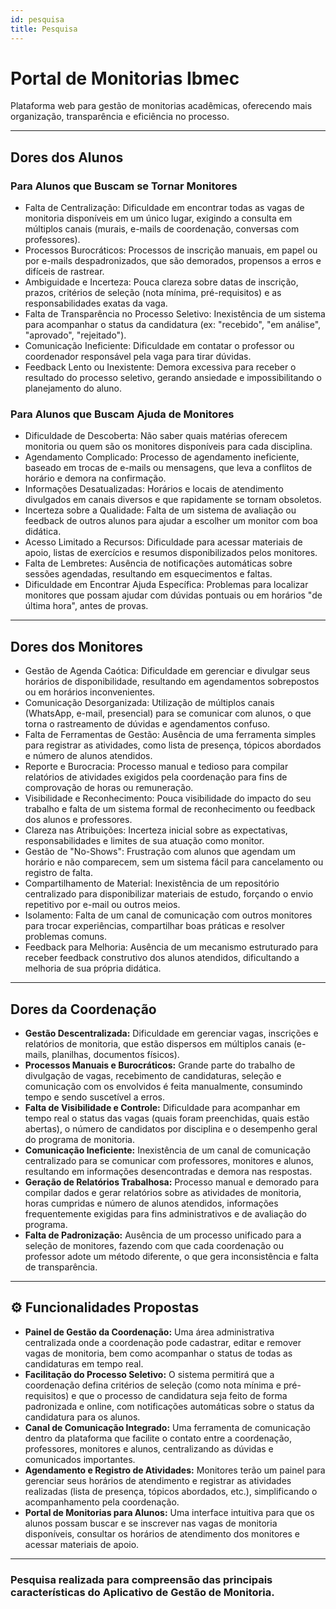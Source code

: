 ```yaml
---
id: pesquisa
title: Pesquisa
---
```


# Portal de Monitorias Ibmec

Plataforma web para gestão de monitorias acadêmicas, oferecendo mais organização, transparência e eficiência no processo.

------

## Dores dos Alunos

### Para Alunos que Buscam se Tornar Monitores
- Falta de Centralização: Dificuldade em encontrar todas as vagas de monitoria disponíveis em um único lugar, exigindo a consulta em múltiplos canais (murais, e-mails de coordenação, conversas com professores).
- Processos Burocráticos: Processos de inscrição manuais, em papel ou por e-mails despadronizados, que são demorados, propensos a erros e difíceis de rastrear.
- Ambiguidade e Incerteza: Pouca clareza sobre datas de inscrição, prazos, critérios de seleção (nota mínima, pré-requisitos) e as responsabilidades exatas da vaga.
- Falta de Transparência no Processo Seletivo: Inexistência de um sistema para acompanhar o status da candidatura (ex: "recebido", "em análise", "aprovado", "rejeitado").
- Comunicação Ineficiente: Dificuldade em contatar o professor ou coordenador responsável pela vaga para tirar dúvidas.
- Feedback Lento ou Inexistente: Demora excessiva para receber o resultado do processo seletivo, gerando ansiedade e impossibilitando o planejamento do aluno.

### Para Alunos que Buscam Ajuda de Monitores
- Dificuldade de Descoberta: Não saber quais matérias oferecem monitoria ou quem são os monitores disponíveis para cada disciplina.
- Agendamento Complicado: Processo de agendamento ineficiente, baseado em trocas de e-mails ou mensagens, que leva a conflitos de horário e demora na confirmação.
- Informações Desatualizadas: Horários e locais de atendimento divulgados em canais diversos e que rapidamente se tornam obsoletos.
- Incerteza sobre a Qualidade: Falta de um sistema de avaliação ou feedback de outros alunos para ajudar a escolher um monitor com boa didática.
- Acesso Limitado a Recursos: Dificuldade para acessar materiais de apoio, listas de exercícios e resumos disponibilizados pelos monitores.
- Falta de Lembretes: Ausência de notificações automáticas sobre sessões agendadas, resultando em esquecimentos e faltas.
- Dificuldade em Encontrar Ajuda Específica: Problemas para localizar monitores que possam ajudar com dúvidas pontuais ou em horários "de última hora", antes de provas.

------

## Dores dos Monitores
- Gestão de Agenda Caótica: Dificuldade em gerenciar e divulgar seus horários de disponibilidade, resultando em agendamentos sobrepostos ou em horários inconvenientes.
- Comunicação Desorganizada: Utilização de múltiplos canais (WhatsApp, e-mail, presencial) para se comunicar com alunos, o que torna o rastreamento de dúvidas e agendamentos confuso.
- Falta de Ferramentas de Gestão: Ausência de uma ferramenta simples para registrar as atividades, como lista de presença, tópicos abordados e número de alunos atendidos.
- Reporte e Burocracia: Processo manual e tedioso para compilar relatórios de atividades exigidos pela coordenação para fins de comprovação de horas ou remuneração.
- Visibilidade e Reconhecimento: Pouca visibilidade do impacto do seu trabalho e falta de um sistema formal de reconhecimento ou feedback dos alunos e professores.
- Clareza nas Atribuições: Incerteza inicial sobre as expectativas, responsabilidades e limites de sua atuação como monitor.
- Gestão de "No-Shows": Frustração com alunos que agendam um horário e não comparecem, sem um sistema fácil para cancelamento ou registro de falta.
- Compartilhamento de Material: Inexistência de um repositório centralizado para disponibilizar materiais de estudo, forçando o envio repetitivo por e-mail ou outros meios.
- Isolamento: Falta de um canal de comunicação com outros monitores para trocar experiências, compartilhar boas práticas e resolver problemas comuns.
- Feedback para Melhoria: Ausência de um mecanismo estruturado para receber feedback construtivo dos alunos atendidos, dificultando a melhoria de sua própria didática.

-------

## Dores da Coordenação
- **Gestão Descentralizada:** Dificuldade em gerenciar vagas, inscrições e relatórios de monitoria, que estão dispersos em múltiplos canais (e-mails, planilhas, documentos físicos).
- **Processos Manuais e Burocráticos:** Grande parte do trabalho de divulgação de vagas, recebimento de candidaturas, seleção e comunicação com os envolvidos é feita manualmente, consumindo tempo e sendo suscetível a erros.
- **Falta de Visibilidade e Controle:** Dificuldade para acompanhar em tempo real o status das vagas (quais foram preenchidas, quais estão abertas), o número de candidatos por disciplina e o desempenho geral do programa de monitoria.
- **Comunicação Ineficiente:** Inexistência de um canal de comunicação centralizado para se comunicar com professores, monitores e alunos, resultando em informações desencontradas e demora nas respostas.
- **Geração de Relatórios Trabalhosa:** Processo manual e demorado para compilar dados e gerar relatórios sobre as atividades de monitoria, horas cumpridas e número de alunos atendidos, informações frequentemente exigidas para fins administrativos e de avaliação do programa.
- **Falta de Padronização:** Ausência de um processo unificado para a seleção de monitores, fazendo com que cada coordenação ou professor adote um método diferente, o que gera inconsistência e falta de transparência.

-------

## ⚙️ Funcionalidades Propostas
- **Painel de Gestão da Coordenação:** Uma área administrativa centralizada onde a coordenação pode cadastrar, editar e remover vagas de monitoria, bem como acompanhar o status de todas as candidaturas em tempo real.
- **Facilitação do Processo Seletivo:** O sistema permitirá que a coordenação defina critérios de seleção (como nota mínima e pré-requisitos) e que o processo de candidatura seja feito de forma padronizada e online, com notificações automáticas sobre o status da candidatura para os alunos.
- **Canal de Comunicação Integrado:** Uma ferramenta de comunicação dentro da plataforma que facilite o contato entre a coordenação, professores, monitores e alunos, centralizando as dúvidas e comunicados importantes.
- **Agendamento e Registro de Atividades:** Monitores terão um painel para gerenciar seus horários de atendimento e registrar as atividades realizadas (lista de presença, tópicos abordados, etc.), simplificando o acompanhamento pela coordenação.
- **Portal de Monitorias para Alunos:** Uma interface intuitiva para que os alunos possam buscar e se inscrever nas vagas de monitoria disponíveis, consultar os horários de atendimento dos monitores e acessar materiais de apoio.

--------

### Pesquisa realizada para compreensão das principais características do Aplicativo de **Gestão de Monitoria**. 

